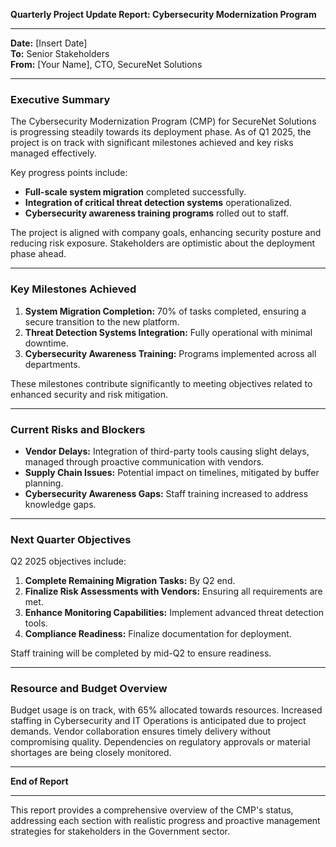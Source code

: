 

**Quarterly Project Update Report: Cybersecurity Modernization Program**

---

**Date:** [Insert Date]  
**To:** Senior Stakeholders  
**From:** [Your Name], CTO, SecureNet Solutions  

---

### Executive Summary

The Cybersecurity Modernization Program (CMP) for SecureNet Solutions is progressing steadily towards its deployment phase. As of Q1 2025, the project is on track with significant milestones achieved and key risks managed effectively.

Key progress points include:
- **Full-scale system migration** completed successfully.
- **Integration of critical threat detection systems** operationalized.
- **Cybersecurity awareness training programs** rolled out to staff.

The project is aligned with company goals, enhancing security posture and reducing risk exposure. Stakeholders are optimistic about the deployment phase ahead.

---

### Key Milestones Achieved

1. **System Migration Completion:** 70% of tasks completed, ensuring a secure transition to the new platform.
2. **Threat Detection Systems Integration:** Fully operational with minimal downtime.
3. **Cybersecurity Awareness Training:** Programs implemented across all departments.

These milestones contribute significantly to meeting objectives related to enhanced security and risk mitigation.

---

### Current Risks and Blockers

- **Vendor Delays:** Integration of third-party tools causing slight delays, managed through proactive communication with vendors.
- **Supply Chain Issues:** Potential impact on timelines, mitigated by buffer planning.
- **Cybersecurity Awareness Gaps:** Staff training increased to address knowledge gaps.

---

### Next Quarter Objectives

Q2 2025 objectives include:
1. **Complete Remaining Migration Tasks:** By Q2 end.
2. **Finalize Risk Assessments with Vendors:** Ensuring all requirements are met.
3. **Enhance Monitoring Capabilities:** Implement advanced threat detection tools.
4. **Compliance Readiness:** Finalize documentation for deployment.

Staff training will be completed by mid-Q2 to ensure readiness.

---

### Resource and Budget Overview

Budget usage is on track, with 65% allocated towards resources. Increased staffing in Cybersecurity and IT Operations is anticipated due to project demands. Vendor collaboration ensures timely delivery without compromising quality. Dependencies on regulatory approvals or material shortages are being closely monitored.

---

**End of Report**

--- 

This report provides a comprehensive overview of the CMP's status, addressing each section with realistic progress and proactive management strategies for stakeholders in the Government sector.